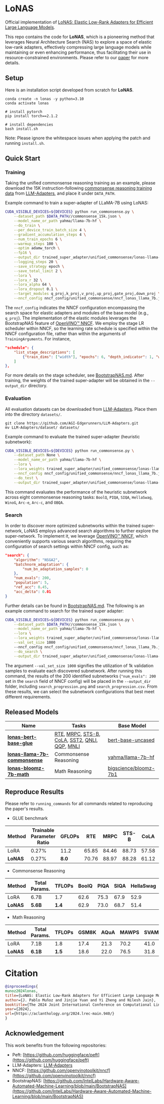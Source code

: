# LoNAS

Official implementation of [LoNAS: Elastic Low-Rank Adapters for Efficient Large Language Models]().

This repo contains the code for **LoNAS**, which is a pioneering method that leverages Neural Architecture Search (NAS) to explore a space of elastic low-rank adapters, effectively compressing large language models while maintaining or even enhancing performance, thus facilitating their use in resource-constrained environments. Please refer to our [paper]() for more details.

## Setup

Here is an installation script developed from scratch for **LoNAS**.

```
conda create -n lonas -y python=3.10
conda activate lonas

# install pytorch
pip install torch==2.1.2

# install dependencies
bash install.sh
```
Note: Please ignore the whitespace issues when applying the patch and running `install.sh`.

## Quick Start

### Training

Taking the unified commonsense reasoning training as an example, please download the 15K 
instruction-following [commonsense reasoning training data](https://github.com/AGI-Edgerunners/LLM-Adapters/blob/main/ft-training_set/commonsense_15k.json) 
from [LLM-Adapters](https://github.com/AGI-Edgerunners/LLM-Adapters), and place it under `DATA_PATH`. 

Example command to train a super-adapter of LLaMA-7B using LoNAS:

```bash
CUDA_VISIBLE_DEVICES=${DEVICES} python run_commonsense.py \
    --dataset_path $DATA_PATH//commonsense_15k.json \
    --model_name_or_path yahma/llama-7b-hf \
    --do_train \
    --per_device_train_batch_size 4 \
    --gradient_accumulation_steps 4 \
    --num_train_epochs 6 \
    --warmup_steps 100 \
    --optim adamw_torch \
    --fp16 \
    --output_dir trained_super_adapter/unified_commonsense/lonas-llama-7b-commonsense \
    --logging_steps 20 \
    --save_strategy epoch \
    --save_total_limit 2 \
    --lora \
    --lora_r 32 \
    --lora_alpha 64 \
    --lora_dropout 0.1 \
    --target_modules q_proj,k_proj,v_proj,up_proj,gate_proj,down_proj \
    --nncf_config nncf_config/unified_commonsense/nncf_lonas_llama_7b.json
```

The `nncf_config` indicates the NNCF configuration encompassing the search space for elastic adapters and modules of the base model (e.g., `q_proj`). 
The implementation of the elastic modules leverages the BootstrapNAS feature of [OpenVINO™ NNCF](https://github.com/openvinotoolkit/nncf).
We employ the stage LR scheduler within NNCF, so the learning rate schedule is specified within the NNCF configuration file, 
rather than within the arguments of `TrainingArguments`. For instance, 
```json
"schedule": {
    "list_stage_descriptions": [
        {"train_dims": ["width"], "epochs": 6, "depth_indicator": 1, "width_indicator": 5, "init_lr": 3e-4, "epochs_lr": 6, "sample_rate": 1}
    ]
},
```
For more details on the stage scheduler, see [BootstrapNAS.md](https://github.com/openvinotoolkit/nncf/blob/develop/nncf/experimental/torch/nas/bootstrapNAS/BootstrapNAS.md).
After training, the weights of the trained super-adapter will be obtained in the `--output_dir` directory.


### Evaluation

All evaluation datasets can be downloaded from [LLM-Adapters](https://github.com/AGI-Edgerunners/LLM-Adapters).
Place them into the directory `datasets/`.
```
git clone https://github.com/AGI-Edgerunners/LLM-Adapters.git
mv LLM-Adapters/dataset/ datasets/ 
```

Example command to evaluate the trained super-adapter (heuristic subnetwork):

```bash
CUDA_VISIBLE_DEVICES=${DEVICES} python run_commonsense.py \
    --dataset_path None \
    --model_name_or_path yahma/llama-7b-hf \
    --lora \
    --lora_weights trained_super_adapter/unified_commonsense/lonas-llama-7b-commonsense \
    --nncf_config nncf_config/unified_commonsense/nncf_lonas_llama_7b.json \
    --do_test \
    --output_dir trained_super_adapter/unified_commonsense/lonas-llama-7b-commonsense/results
```

This command evaluates the performance of the heuristic subnetwork across eight commonsense reasoning tasks: 
`BoolQ`, `PIQA`, `SIQA`, `HellaSwag`, `WinoG`, `Arc-e`, `Arc-c`, and `OBQA`.

### Search

In order to discover more optimized subnetworks within the trained super-network, LoNAS employs advanced search algorithms 
to further explore the super-network. To implement it, we leverage [OpenVINO™ NNCF](https://github.com/openvinotoolkit/nncf), 
which conveniently supports various search algorithms, requiring the configuration of search settings within NNCF config, 
such as:
```json
"search": {
    "algorithm": "NSGA2",
    "batchnorm_adaptation": {
        "num_bn_adaptation_samples": 0
    },
    "num_evals": 200,
    "population": 5,
    "ref_acc": 0.45,
    "acc_delta": 0.01
}
```

Further details can be found in [BootstrapNAS.md](https://github.com/openvinotoolkit/nncf/blob/develop/nncf/experimental/torch/nas/bootstrapNAS/BootstrapNAS.md). 
The following is an example command to search for the trained super adapter:

```bash
CUDA_VISIBLE_DEVICES=${DEVICES} python run_commonsense.py \
    --dataset_path $DATA_PATH//commonsense_15k.json \
    --model_name_or_path yahma/llama-7b-hf \
    --lora \
    --lora_weights trained_super_adapter/unified_commonsense/lonas-llama-7b-commonsense \
    --val_set_size 1000
    --nncf_config nncf_config/unified_commonsense/nncf_lonas_llama_7b.json \
    --do_search \
    --output_dir trained_super_adapter/unified_commonsense/lonas-llama-7b-commonsense/search
```

The argument `--val_set_size 1000` signifies the utilization of 1k validation samples to evaluate each discovered 
subnetwork. After running this command, the results of the 200 identified subnetworks (`"num_evals": 200` set in the `search` field of NNCF config) will be placed in the `--output_dir` folder, including `search_progression.png` and `search_progression.csv`. 
From these results, we can select the subnetwork configurations that best meet different requirements.


## Released Models


| Name                                                                                          | Tasks                                                                                                                                                                                                                                                                                                                                                                                                                                                                                                                                                                                                                                                                                                                                                                        | Base Model                                                                |
|-----------------------------------------------------------------------------------------------|------------------------------------------------------------------------------------------------------------------------------------------------------------------------------------------------------------------------------------------------------------------------------------------------------------------------------------------------------------------------------------------------------------------------------------------------------------------------------------------------------------------------------------------------------------------------------------------------------------------------------------------------------------------------------------------------------------------------------------------------------------------------------|---------------------------------------------------------------------------|
| **[lonas-bert-base-glue](https://huggingface.co/IntelLabs/lonas-bert-base-glue)**             | [RTE](https://huggingface.co/IntelLabs/lonas-bert-base-glue/tree/main/lonas-bert-base-rte), [MRPC](https://huggingface.co/IntelLabs/lonas-bert-base-glue/tree/main/lonas-bert-base-mrpc), [STS-B](https://huggingface.co/IntelLabs/lonas-bert-base-glue/tree/main/lonas-bert-base-stsb), [CoLA](https://huggingface.co/IntelLabs/lonas-bert-base-glue/tree/main/lonas-bert-base-cola), [SST2](https://huggingface.co/IntelLabs/lonas-bert-base-glue/tree/main/lonas-bert-base-sst2), [QNLI](https://huggingface.co/IntelLabs/lonas-bert-base-glue/tree/main/lonas-bert-base-qnli), [QQP](https://huggingface.co/IntelLabs/lonas-bert-base-glue/tree/main/lonas-bert-base-qqp),  [MNLI](https://huggingface.co/IntelLabs/lonas-bert-base-glue/tree/main/lonas-bert-base-mnli) | [bert-base-uncased](https://huggingface.co/google-bert/bert-base-uncased) |
| **[lonas-llama-7b-commonsense](https://huggingface.co/IntelLabs/lonas-llama-7b-commonsense-adapter)** | Commonsense Reasoning                                                                                                                                                                                                                                                                                                                                                                                                                                                                                                                                                                                                                                                                                                                                                        | [yahma/llama-7b-hf](https://huggingface.co/yahma/llama-7b-hf)             |
| **[lonas-bloomz-7b-math](https://huggingface.co/IntelLabs/lonas-bloomz-7b-math)**             | Math Reasoning                                                                                                                                                                                                                                                                                                                                                                                                                                                                                                                                                                                                                                                                                                                                                               | [bigscience/bloomz-7b1](https://huggingface.co/bigscience/bloomz-7b1)     |

## Reproduce Results

Please refer to `running_commands` for all commands related to reproducing the paper's results.

- GLUE benchmark

| Method      | Trainable Parameter Ratio | GFLOPs     | RTE   | MRPC  | STS-B | CoLA  | SST-2 | QNLI  | QQP   | MNLI  | AVG       |
|-------------|---------------------------|------------|-------|-------|-------|-------|-------|-------|-------|-------|-----------|
| LoRA        | 0.27%                     | 11.2       | 65.85 | 84.46 | 88.73 | 57.58 | 92.06 | 90.62 | 89.41 | 83.00 | 81.46     |
| **LoNAS**   | 0.27%                     | **8.0**    | 70.76 | 88.97 | 88.28 | 61.12 | 93.23 | 91.21 | 88.55 | 82.00 | **83.02** |

- Commonsense Reasoning

| Method      | Total Params.  | TFLOPs    | BoolQ | PIQA | SIQA | HellaSwag | WinoG | Arc-e | Arc-c | OBQA | Average        |
|-------------|----------------|-----------|-------|------|------|-----------|-------|-------|-------|------|----------------|
| LoRA        | 6.7B           | 1.7       | 62.6  | 75.3 | 67.9 | 52.9      | 58.6  | 79.2  | 58.3  | 71.2 | **65.8**       |
| **LoNAS**   | **5.6B**       | **1.4**   | 62.9  | 73.0 | 68.7 | 51.4      | 63.9  | 72.3  | 58.5  | 71.0 | 65.2           |

- Math Reasoning

| Method     | Total Params. | TFLOPs    | GSM8K | AQuA | MAWPS | SVAMP | Average   |
|------------|---------------|-----------|-------|------|-------|-------|-----------|
| LoRA       | 7.1B          | 1.8       | 17.4  | 21.3 | 70.2  | 41.0  | **37.5**  |
| **LoNAS**  | **6.1B**      | **1.5**   | 18.6  | 22.0 | 76.5  | 31.8  | 37.2      |


# Citation

```bibtex
@inproceedings{
munoz2024lonas,
title={LoNAS: Elastic Low-Rank Adapters for Efficient Large Language Models},
author={J. Pablo Muñoz and Jinjie Yuan and Yi Zheng and Nilesh Jain},
booktitle={The 2024 Joint International Conference on Computational Linguistics, Language Resources and Evaluation},
year={2024},
url={https://aclanthology.org/2024.lrec-main.940/}
}
```


## Acknowledgement
This work benefits from the following repositories:

- Peft: [https://github.com/huggingface/peft](https://github.com/huggingface/peft)
- LLM-Adapters: [LLM-Adapters](https://github.com/AGI-Edgerunners/LLM-Adapters)
- NNCF: [https://github.com/openvinotoolkit/nncf](https://github.com/openvinotoolkit/nncf)
- BootstrapNAS: [https://github.com/IntelLabs/Hardware-Aware-Automated-Machine-Learning/blob/main/BootstrapNAS](https://github.com/IntelLabs/Hardware-Aware-Automated-Machine-Learning/blob/main/BootstrapNAS)
